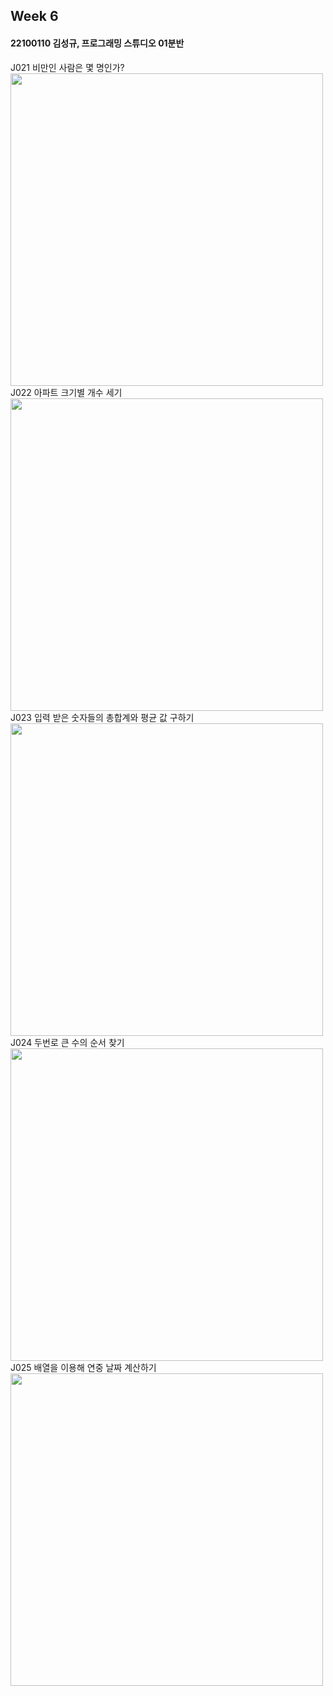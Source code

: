 ## Week 6

#### 22100110 김성규, 프로그래밍 스튜디오 01분반

J021 비만인 사람은 몇 명인가? <br> <img src='https://github.com/seon8rx/22100110_KSG_Java/blob/main/src/week6/screenshots/J021.png' width = "500"><br>
J022 아파트 크기별 개수 세기 <br> <img src='https://github.com/seon8rx/22100110_KSG_Java/blob/main/src/week6/screenshots/J022.png' width = "500"><br>
J023 입력 받은 숫자들의 총합계와 평균 값 구하기 <br> <img src='https://github.com/seon8rx/22100110_KSG_Java/blob/main/src/week6/screenshots/J023.png' width = "500"><br>
J024 두번로 큰 수의 순서 찾기 <br> <img src='https://github.com/seon8rx/22100110_KSG_Java/blob/main/src/week6/screenshots/J024.png' width = "500"><br>
J025 배열을 이용해 연중 날짜 계산하기 <br> <img src='https://github.com/seon8rx/22100110_KSG_Java/blob/main/src/week6/screenshots/J025.png' width = "500"><br>
